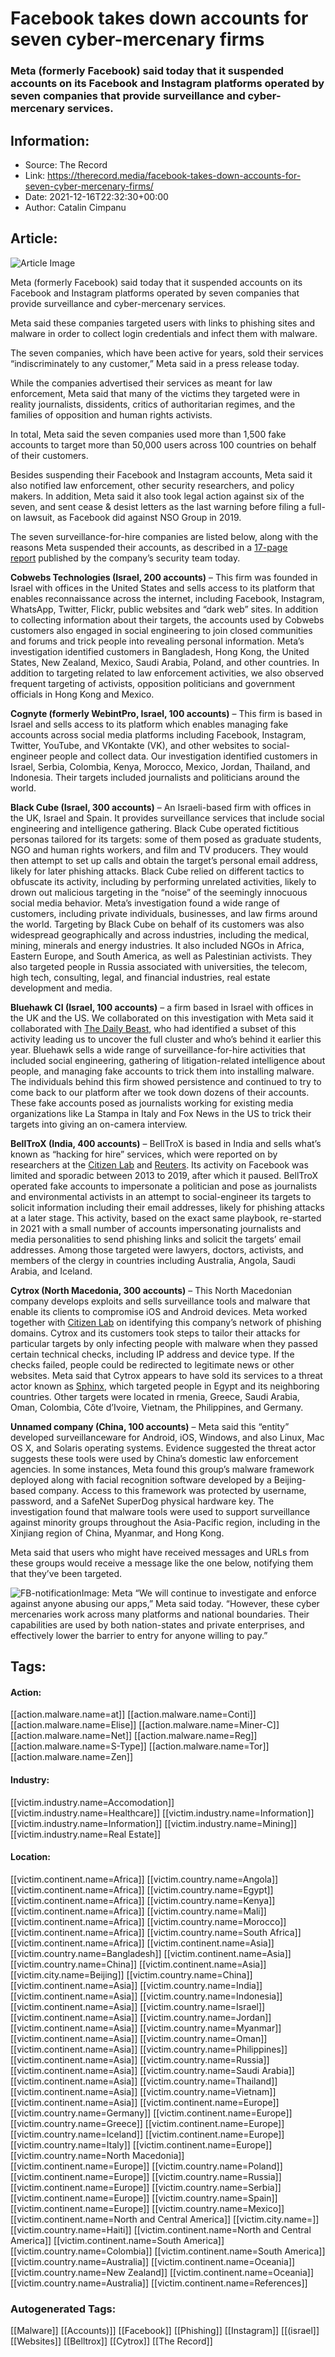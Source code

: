 # Facebook takes down accounts for seven cyber-mercenary firms
### Meta (formerly Facebook) said today that it suspended accounts on its Facebook and Instagram platforms operated by seven companies that provide surveillance and cyber-mercenary services.

## Information:
+ Source: The Record
+ Link: https://therecord.media/facebook-takes-down-accounts-for-seven-cyber-mercenary-firms/
+ Date: 2021-12-16T22:32:30+00:00
+ Author: Catalin Cimpanu


## Article:
![Article Image](https://therecord.media/wp-content/uploads/2021/12/Facebook-hfh.png)

Meta (formerly Facebook) said today that it suspended accounts on its Facebook and Instagram platforms operated by seven companies that provide surveillance and cyber-mercenary services.


Meta said these companies targeted users with links to phishing sites and malware in order to collect login credentials and infect them with malware.


The seven companies, which have been active for years, sold their services “indiscriminately to any customer,” Meta said in a press release today.


While the companies advertised their services as meant for law enforcement, Meta said that many of the victims they targeted were in reality journalists, dissidents, critics of authoritarian regimes, and the families of opposition and human rights activists.


In total, Meta said the seven companies used more than 1,500 fake accounts to target more than 50,000 users across 100 countries on behalf of their customers.


Besides suspending their Facebook and Instagram accounts, Meta said it also notified law enforcement, other security researchers, and policy makers. In addition, Meta said it also took legal action against six of the seven, and sent cease & desist letters as the last warning before filing a full-on lawsuit, as Facebook did against NSO Group in 2019.


The seven surveillance-for-hire companies are listed below, along with the reasons Meta suspended their accounts, as described in a [17-page report](https://about.fb.com/wp-content/uploads/2021/12/Threat-Report-on-the-Surveillance-for-Hire-Industry.pdf) published by the company’s security team today.


**Cobwebs Technologies (Israel, 200 accounts)** – This firm was founded in Israel with offices in the United States and sells access to its platform that enables reconnaissance across the internet, including Facebook, Instagram, WhatsApp, Twitter, Flickr, public websites and “dark web” sites. In addition to collecting information about their targets, the accounts used by Cobwebs customers also engaged in social engineering to join closed communities and forums and trick people into revealing personal information. Meta’s investigation identified customers in Bangladesh, Hong Kong, the United States, New Zealand, Mexico, Saudi Arabia, Poland, and other countries. In addition to targeting related to law enforcement activities, we also observed frequent targeting of activists, opposition politicians and government officials in Hong Kong and Mexico.


**Cognyte (formerly WebintPro, Israel, 100 accounts)** – This firm is based in Israel and sells access to its platform which enables managing fake accounts across social media platforms including Facebook, Instagram, Twitter, YouTube, and VKontakte (VK), and other websites to social-engineer people and collect data. Our investigation identified customers in Israel, Serbia, Colombia, Kenya, Morocco, Mexico, Jordan, Thailand, and Indonesia. Their targets included journalists and politicians around the world.


**Black Cube (Israel, 300 accounts)** – An Israeli-based firm with offices in the UK, Israel and Spain. It provides surveillance services that include social engineering and intelligence gathering. Black Cube operated fictitious personas tailored for its targets: some of them posed as graduate students, NGO and human rights workers, and film and TV producers. They would then attempt to set up calls and obtain the target’s personal email address, likely for later phishing attacks. Black Cube relied on different tactics to obfuscate its activity, including by performing unrelated activities, likely to drown out malicious targeting in the “noise” of the seemingly innocuous social media behavior. Meta’s investigation found a wide range of customers, including private individuals, businesses, and law firms around the world. Targeting by Black Cube on behalf of its customers was also widespread geographically and across industries, including the medical, mining, minerals and energy industries. It also included NGOs in Africa, Eastern Europe, and South America, as well as Palestinian activists. They also targeted people in Russia associated with universities, the telecom, high tech, consulting, legal, and financial industries, real estate development and media.


**Bluehawk CI (Israel, 100 accounts)** – a firm based in Israel with offices in the UK and the US. We collaborated on this investigation with Meta said it collaborated with [The Daily Beast,](https://www.thedailybeast.com/israeli-snoop-for-hire-posed-as-a-fox-news-journalist-for-a-spy-operation) who had identified a subset of this activity leading us to uncover the full cluster and who’s behind it earlier this year. Bluehawk sells a wide range of surveillance-for-hire activities that included social engineering, gathering of litigation-related intelligence about people, and managing fake accounts to trick them into installing malware. The individuals behind this firm showed persistence and continued to try to come back to our platform after we took down dozens of their accounts. These fake accounts posed as journalists working for existing media organizations like La Stampa in Italy and Fox News in the US to trick their targets into giving an on-camera interview.


**BellTroX (India, 400 accounts)** – BellTroX is based in India and sells what’s known as “hacking for hire” services, which were reported on by researchers at the [Citizen Lab](https://citizenlab.ca/2020/06/dark-basin-uncovering-a-massive-hack-for-hire-operation/) and [Reuters](https://www.reuters.com/article/us-india-cyber-mercenaries-exclusive/exclusive-obscure-indian-cyber-firm-spied-on-politicians-investors-worldwide-idUSKBN23G1GQ). Its activity on Facebook was limited and sporadic between 2013 to 2019, after which it paused. BellTroX operated fake accounts to impersonate a politician and pose as journalists and environmental activists in an attempt to social-engineer its targets to solicit information including their email addresses, likely for phishing attacks at a later stage. This activity, based on the exact same playbook, re-started in 2021 with a small number of accounts impersonating journalists and media personalities to send phishing links and solicit the targets’ email addresses. Among those targeted were lawyers, doctors, activists, and members of the clergy in countries including Australia, Angola, Saudi Arabia, and Iceland.


**Cytrox (North Macedonia, 300 accounts)** – This North Macedonian company develops exploits and sells surveillance tools and malware that enable its clients to compromise iOS and Android devices. Meta worked together with [Citizen Lab](https://citizenlab.ca/2021/12/pegasus-vs-predator-dissidents-doubly-infected-iphone-reveals-cytrox-mercenary-spyware/) on identifying this company’s network of phishing domains. Cytrox and its customers took steps to tailor their attacks for particular targets by only infecting people with malware when they passed certain technical checks, including IP address and device type. If the checks failed, people could be redirected to legitimate news or other websites. Meta said that Cytrox appears to have sold its services to a threat actor known as [Sphinx](https://www.trendmicro.com/en_us/research/17/l/cyberespionage-campaign-sphinx-goes-mobile-anubisspy.html), which targeted people in Egypt and its neighboring countries. Other targets were located in rmenia, Greece, Saudi Arabia, Oman, Colombia, Côte d’Ivoire, Vietnam, the Philippines, and Germany.


**Unnamed company (China, 100 accounts)** – Meta said this “entity” developed surveillanceware for Android, iOS, Windows, and also Linux, Mac OS X, and Solaris operating systems. Evidence suggested the threat actor suggests these tools were used by China’s domestic law enforcement agencies. In some instances, Meta found this group’s malware framework deployed along with facial recognition software developed by a Beijing-based company. Access to this framework was protected by username, password, and a SafeNet SuperDog physical hardware key. The investigation found that malware tools were used to support surveillance against minority groups throughout the Asia-Pacific region, including in the Xinjiang region of China, Myanmar, and Hong Kong.


Meta said that users who might have received messages and URLs from these groups would receive a message like the one below, notifying them that they’ve been targeted.


![FB-notification](https://therecord.media/wp-content/uploads/2021/12/FB-notification.png)Image: Meta
“We will continue to investigate and enforce against anyone abusing our apps,” Meta said today. “However, these cyber mercenaries work across many platforms and national boundaries. Their capabilities are used by both nation-states and private enterprises, and effectively lower the barrier to entry for anyone willing to pay.”





## Tags:

#### Action:
[[action.malware.name=at]] [[action.malware.name=Conti]] [[action.malware.name=Elise]] [[action.malware.name=Miner-C]] [[action.malware.name=Net]] [[action.malware.name=Reg]] [[action.malware.name=S-Type]] [[action.malware.name=Tor]] [[action.malware.name=Zen]]

#### Industry:
[[victim.industry.name=Accomodation]] [[victim.industry.name=Healthcare]] [[victim.industry.name=Information]] [[victim.industry.name=Information]] [[victim.industry.name=Mining]] [[victim.industry.name=Real Estate]]

#### Location:
[[victim.continent.name=Africa]] [[victim.country.name=Angola]] [[victim.continent.name=Africa]] [[victim.country.name=Egypt]] [[victim.continent.name=Africa]] [[victim.country.name=Kenya]] [[victim.continent.name=Africa]] [[victim.country.name=Mali]] [[victim.continent.name=Africa]] [[victim.country.name=Morocco]] [[victim.continent.name=Africa]] [[victim.country.name=South Africa]] [[victim.continent.name=Africa]] [[victim.continent.name=Asia]] [[victim.country.name=Bangladesh]] [[victim.continent.name=Asia]] [[victim.country.name=China]] [[victim.continent.name=Asia]] [[victim.city.name=Beijing]] [[victim.country.name=China]] [[victim.continent.name=Asia]] [[victim.country.name=India]] [[victim.continent.name=Asia]] [[victim.country.name=Indonesia]] [[victim.continent.name=Asia]] [[victim.country.name=Israel]] [[victim.continent.name=Asia]] [[victim.country.name=Jordan]] [[victim.continent.name=Asia]] [[victim.country.name=Myanmar]] [[victim.continent.name=Asia]] [[victim.country.name=Oman]] [[victim.continent.name=Asia]] [[victim.country.name=Philippines]] [[victim.continent.name=Asia]] [[victim.country.name=Russia]] [[victim.continent.name=Asia]] [[victim.country.name=Saudi Arabia]] [[victim.continent.name=Asia]] [[victim.country.name=Thailand]] [[victim.continent.name=Asia]] [[victim.country.name=Vietnam]] [[victim.continent.name=Asia]] [[victim.continent.name=Europe]] [[victim.country.name=Germany]] [[victim.continent.name=Europe]] [[victim.country.name=Greece]] [[victim.continent.name=Europe]] [[victim.country.name=Iceland]] [[victim.continent.name=Europe]] [[victim.country.name=Italy]] [[victim.continent.name=Europe]] [[victim.country.name=North Macedonia]] [[victim.continent.name=Europe]] [[victim.country.name=Poland]] [[victim.continent.name=Europe]] [[victim.country.name=Russia]] [[victim.continent.name=Europe]] [[victim.country.name=Serbia]] [[victim.continent.name=Europe]] [[victim.country.name=Spain]] [[victim.continent.name=Europe]] [[victim.country.name=Mexico]] [[victim.continent.name=North and Central America]] [[victim.city.name=]] [[victim.country.name=Haiti]] [[victim.continent.name=North and Central America]] [[victim.continent.name=South America]] [[victim.country.name=Colombia]] [[victim.continent.name=South America]] [[victim.country.name=Australia]] [[victim.continent.name=Oceania]] [[victim.country.name=New Zealand]] [[victim.continent.name=Oceania]] [[victim.country.name=Australia]] [[victim.continent.name=References]]

### Autogenerated Tags:
[[Malware]] [[Accounts)]] [[Facebook]] [[Phishing]] [[Instagram]] [[(israel]] [[Websites]] [[Belltrox]] [[Cytrox]] [[The Record]]

